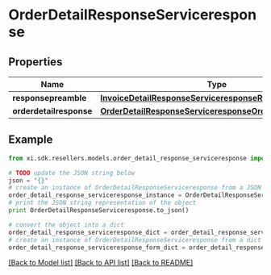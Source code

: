 # OrderDetailResponseServiceresponse


## Properties

Name | Type | Description | Notes
------------ | ------------- | ------------- | -------------
**responsepreamble** | [**InvoiceDetailResponseServiceresponseResponsepreamble**](InvoiceDetailResponseServiceresponseResponsepreamble.md) |  | [optional] 
**orderdetailresponse** | [**OrderDetailResponseServiceresponseOrderdetailresponse**](OrderDetailResponseServiceresponseOrderdetailresponse.md) |  | [optional] 

## Example

```python
from xi.sdk.resellers.models.order_detail_response_serviceresponse import OrderDetailResponseServiceresponse

# TODO update the JSON string below
json = "{}"
# create an instance of OrderDetailResponseServiceresponse from a JSON string
order_detail_response_serviceresponse_instance = OrderDetailResponseServiceresponse.from_json(json)
# print the JSON string representation of the object
print OrderDetailResponseServiceresponse.to_json()

# convert the object into a dict
order_detail_response_serviceresponse_dict = order_detail_response_serviceresponse_instance.to_dict()
# create an instance of OrderDetailResponseServiceresponse from a dict
order_detail_response_serviceresponse_form_dict = order_detail_response_serviceresponse.from_dict(order_detail_response_serviceresponse_dict)
```
[[Back to Model list]](../README.md#documentation-for-models) [[Back to API list]](../README.md#documentation-for-api-endpoints) [[Back to README]](../README.md)


